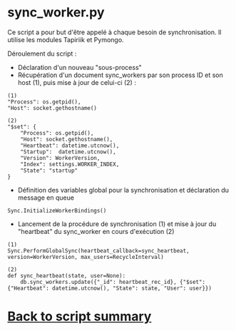 # sync_worker.py

Ce script a pour but d'être appelé à chaque besoin de synchronisation. Il utilise les modules Tapiriik et Pymongo.

Déroulement du script : 
- Déclaration d'un nouveau "sous-process"
- Récupération d'un document sync_workers par son process ID et son host (1), puis mise à jour de celui-ci (2) : 
```
(1)
"Process": os.getpid(),
"Host": socket.gethostname()

(2)
"$set": {
    "Process": os.getpid(),
    "Host": socket.gethostname(),
    "Heartbeat": datetime.utcnow(),
    "Startup":  datetime.utcnow(),
    "Version": WorkerVersion,
    "Index": settings.WORKER_INDEX,
    "State": "startup"
}
```
- Définition des variables global pour la synchronisation et déclaration du message en queue
```
Sync.InitializeWorkerBindings()
```
- Lancement de la procédure de synchronisation (1) et mise à jour du "heartbeat" du sync_worker en cours d'exécution (2) 
```
(1)
Sync.PerformGlobalSync(heartbeat_callback=sync_heartbeat, version=WorkerVersion, max_users=RecycleInterval)

(2)
def sync_heartbeat(state, user=None):
    db.sync_workers.update({"_id": heartbeat_rec_id}, {"$set": {"Heartbeat": datetime.utcnow(), "State": state, "User": user}})
```


# [Back to script summary](000-script-summary.md)


